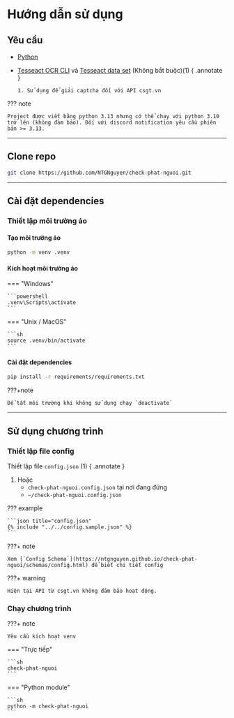 # Hướng dẫn sử dụng

## Yêu cầu

- [Python](https://www.python.org/downloads/)
- [Tesseact OCR CLI](https://tesseract-ocr.github.io/tessdoc/Installation.html) và [Tesseact data set](https://github.com/tesseract-ocr/tessdata) (Không bắt buộc)(1)
  { .annotate }

      1. Sử dụng để giải captcha đối với API csgt.vn

??? note

    Project được viết bằng python 3.13 nhưng có thể chạy với python 3.10 trở lên (không đảm bảo). Đối với discord notification yêu cầu phiên bản >= 3.13.

---

## Clone repo

```sh
git clone https://github.com/NTGNguyen/check-phat-nguoi.git
```

---

## Cài đặt dependencies

### Thiết lập môi trường ảo

#### Tạo môi trường ảo

```sh
python -m venv .venv
```

#### Kích hoạt môi trường ảo

=== "Windows"

    ```powershell
    .venv\Scripts\activate
    ```

=== "Unix / MacOS"

    ```sh
    source .venv/bin/activate
    ```

#### Cài đặt dependencies

```sh
pip install -r requirements/requirements.txt
```

???+note

    Để tắt môi trường khi không sử dụng chạy `deactivate`

---

## Sử dụng chương trình

### Thiết lập file config

Thiết lập file `config.json` (1)
{ .annotate }

1.  Hoặc
    - `check-phat-nguoi.config.json` tại nơi đang đứng
    - `~/check-phat-nguoi.config.json`

??? example

    ```json title="config.json"
    {% include "../../config.sample.json" %}
    ```

???+ note

    Xem [`Config Schema`](https://ntgnguyen.github.io/check-phat-nguoi/schemas/config.html) để biết chi tiết config

???+ warning

    Hiện tại API từ csgt.vn không đảm bảo hoạt động.

### Chạy chương trình

???+ note

    Yêu cầu kích hoạt venv

=== "Trực tiếp"

    ```sh
    check-phat-nguoi
    ```

=== "Python module"

    ```sh
    python -m check-phat-nguoi
    ```
